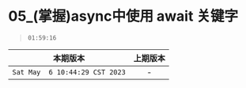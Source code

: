 # 05_(掌握)async中使用 await 关键字

> `01:59:16`

|本期版本|上期版本
|:---:|:---:
`Sat May  6 10:44:29 CST 2023` | -